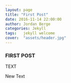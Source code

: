 ```yaml
---
layout: page
title: "First Post"
date: 2016-11-14 22:00:00
author: Jordan Berge
categories: Jekyll
tags:	jekyll welcome 
cover:  "assets/header.jpg"
---
```


### FIRST POST

TEXT

New Text

